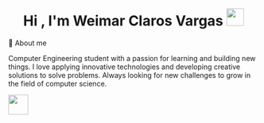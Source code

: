 <h1 align="center">Hi , I'm Weimar Claros Vargas <img src="https://media.giphy.com/media/hvRJCLFzcasrR4ia7z/giphy.gif" width="35"></h1>
<p>🍄 About me </p>
<p>Computer Engineering student with a passion for learning and building new things. I love applying innovative technologies and developing creative solutions to solve problems. Always looking for new challenges to grow in the field of computer science.</p>
<picture> <img src="https://github.com/7oSkaaa/7oSkaaa/blob/main/Images/competitive_programming_profile.png?raw=true" width=40></picture>
